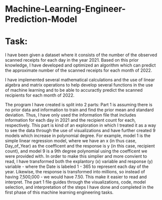 # Machine-Learning-Engineer-Prediction-Model
# Task:
I have been given a dataset where it consists of the number of the observed scanned receipts for each day in the year 2021. Based on this prior knowledge, I have developed and optimized an algorithm which can predict the approximate number of the scanned receipts for each month of 2022.

I have implemented several mathematical calculations and the use of linear algebra and matrix operations to help develop several functions in the use of machine learning and to be able to accuractly predict the scanned recipients for each month of 2022. 

The program I have created is split into 2 parts:
Part 1 is assuming there is no prior data and information to train and find the prior mean and standard deviation. Thus, I have only used the information file that includes information for each day in 2021 and the recipient count for each, respectively. This part is kind of an exploration in which I treated it as a way to see the data through the use of visualizations and have further created 9 models which increase in polynomial degree. For example, model 1 is the simple linear regression model, where we have an x (in thus case, Day_of_Year) as the coefficent and the response is y (in this case, recipient count), and model 9 is a 9th degree polynomial using the coefficent we were provided with. In order to make this simplier and more convient to read, I have transformed both the explantory (x) variable and response (y) variable - where the Date is labeled 1 - 365 to represent each day of the year. Likewise, the response is transformed into millions, so instead of having 7,500,000 - we would have 7.50. This make it easier to read and interpret. The part 1 file guides through the visualizations, code, model selection, and interpretation of the steps I have done and completed in the first phase of this machine learning engineering tasks. 

